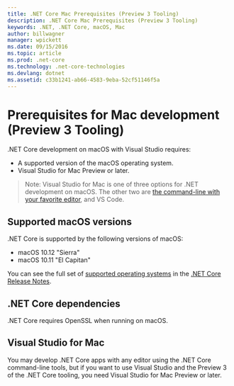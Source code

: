 ```yaml
---
title: .NET Core Mac Prerequisites (Preview 3 Tooling)
description: .NET Core Mac Prerequisites (Preview 3 Tooling)
keywords: .NET, .NET Core, macOS, Mac
author: billwagner
manager: wpickett
ms.date: 09/15/2016
ms.topic: article
ms.prod: .net-core
ms.technology: .net-core-technologies
ms.devlang: dotnet
ms.assetid: c33b1241-ab66-4583-9eba-52cf51146f5a
---
```


# Prerequisites for Mac development (Preview 3 Tooling)

.NET Core development on macOS with Visual Studio requires:

* A supported version of the macOS operating system.
* Visual Studio for Mac Preview or later.

> Note: Visual Studio for Mac is one of three options for .NET development on macOS. The other two are [the command-line with your favorite editor](./tutorials/using-with-xplat-cli-msbuild.md), and VS Code.

## Supported macOS versions

.NET Core is supported by the following versions of macOS:

* macOS 10.12 "Sierra"
* macOS 10.11 "El Capitan"

You can see the full set of [supported operating systems](https://github.com/dotnet/core/blob/master/release-notes/1.0/1.0.0.md#rtm-platform-support) in the [.NET Core Release Notes](https://github.com/dotnet/core/blob/master/release-notes/1.0/1.0.0.md).

## .NET Core dependencies

.NET Core requires OpenSSL when running on macOS.

## Visual Studio for Mac

You may develop .NET Core apps with any editor using the .NET Core command-line tools, but if you want to use Visual Studio and the Preview 3 of the .NET Core tooling, you need Visual Studio for Mac Preview or later.
